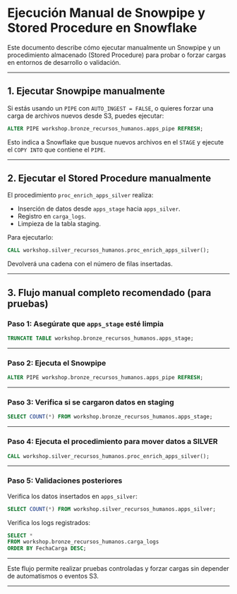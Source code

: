
# Ejecución Manual de Snowpipe y Stored Procedure en Snowflake

Este documento describe cómo ejecutar manualmente un Snowpipe y un procedimiento almacenado (Stored Procedure) para probar o forzar cargas en entornos de desarrollo o validación.

---

## 1. Ejecutar Snowpipe manualmente

Si estás usando un `PIPE` con `AUTO_INGEST = FALSE`, o quieres forzar una carga de archivos nuevos desde S3, puedes ejecutar:

```sql
ALTER PIPE workshop.bronze_recursos_humanos.apps_pipe REFRESH;
```

Esto indica a Snowflake que busque nuevos archivos en el `STAGE` y ejecute el `COPY INTO` que contiene el `PIPE`.

---

## 2. Ejecutar el Stored Procedure manualmente

El procedimiento `proc_enrich_apps_silver` realiza:

- Inserción de datos desde `apps_stage` hacia `apps_silver`.
- Registro en `carga_logs`.
- Limpieza de la tabla staging.

Para ejecutarlo:

```sql
CALL workshop.silver_recursos_humanos.proc_enrich_apps_silver();
```

Devolverá una cadena con el número de filas insertadas.

---

## 3. Flujo manual completo recomendado (para pruebas)

### Paso 1: Asegúrate que `apps_stage` esté limpia

```sql
TRUNCATE TABLE workshop.bronze_recursos_humanos.apps_stage;
```

---

### Paso 2: Ejecuta el Snowpipe

```sql
ALTER PIPE workshop.bronze_recursos_humanos.apps_pipe REFRESH;
```

---

### Paso 3: Verifica si se cargaron datos en staging

```sql
SELECT COUNT(*) FROM workshop.bronze_recursos_humanos.apps_stage;
```

---

### Paso 4: Ejecuta el procedimiento para mover datos a SILVER

```sql
CALL workshop.silver_recursos_humanos.proc_enrich_apps_silver();
```

---

### Paso 5: Validaciones posteriores

Verifica los datos insertados en `apps_silver`:

```sql
SELECT COUNT(*) FROM workshop.silver_recursos_humanos.apps_silver;
```

Verifica los logs registrados:

```sql
SELECT *
FROM workshop.bronze_recursos_humanos.carga_logs
ORDER BY FechaCarga DESC;
```

---

Este flujo permite realizar pruebas controladas y forzar cargas sin depender de automatismos o eventos S3.

---
